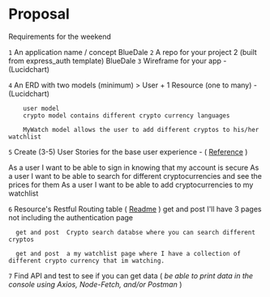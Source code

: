 # Proposal
Requirements for the weekend

`1` An application name / concept 
        BlueDale
`2` A repo for your project 2 (built from express_auth template)
       BlueDale
`3` Wireframe for your app - (Lucidchart)
        

`4` An ERD with two models (minimum) > User + 1 Resource (one to many) - (Lucidchart)

        user model 
        crypto model contains different crypto currency languages

        MyWatch model allows the user to add different cryptos to his/her watchlist
        
        


        


`5` Create (3-5) User Stories for the base user experience - ( [Reference](https://revelry.co/resources/development/user-stories-that-dont-suck/) )

As a user I want to be able to sign in knowing that my account is secure
As a user I want to be able to search for different cryptocurrencies and see the prices for them
As a user I want to be able to add cryptocurrencies to my watchlist


`6` Resource's Restful Routing table ( [Readme](https://romebell.gitbook.io/sei-412/node-express/00readme-1/01intro-to-express/00readme#restful-routing) )
      get and post   I'll have 3 pages not including the authentication page
      
      get and post  Crypto search databse where you can search different cryptos

      get and post  a my watchlist page where I have a collection of different crypto currency that im watching.

`7` Find API and test to see if you can get data ( *be able to print data in the console using Axios, Node-Fetch, and/or Postman* ) 

    
